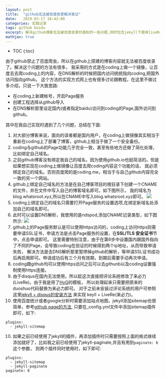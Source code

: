 ```yaml
---
layout: post
title:  "github无法被百度收录解决笔记" 
date:   2019-03-17 18:42:00
categories: 实践记录 
tags: github baidu 
excerpt: 解决github博客无法被百度收录时遇到的一些问题,同时包含jekyll下使用liveRe评论系统的方法
mathjax: true
---
```

* TOC
{:toc}

由于github禁止了百度爬虫，所以在github上搭建的博客内容就无法被百度收录了。解决这个问题的方法有很多，
我采用的方式是在coding上做一个镜像，让百度去去爬coding上的内容，在DNS解析的时候把国内访问统统指向coding,把国外访问指向github。
这个方法的实现方式网上也有很多讨论跟教程，在这里不做过多介绍，只说一下大致思路:

- 在coding上新建帐号，开启Page服务
- 创建工程选择从github导入
- 在DNS解析那里设定国内(或者指定baidu)访问到coding的Page,国外访问到github。

其中在我自己实现时遇到了几个问题，总结在下面:

1. 对大部分博客来说，面向的读者都是国内用户，在coding上做镜像其实相当于重新在coding上了部署了博客，github上相当于做了一个安全备份。
2. coding与github的Page功能几乎完全一致，甚至有些地方还做了简化处理，比如绑定自己域名。
3. 之前github博客没有绑定我自己的域名，因为使用github.io也挺简洁的。但是如果想实现在coding上做镜像让百度去爬coding内容这个功能的话，
就必须绑定自己的域名。否则百度爬的是coding.me，相当于与自己github内容完全一致的另一个网站。
4. github上绑定自己域名的方法是在自己博客项目的根目录下创建一个CNAME的文件，并在文件中写入自己的博客域名即可。如下图所示，
我的域名为blog.whatsroot.xyz,所以在CNAME中写入blog.whatsroot.xyz即可。
![]({{site.url}}assets/codingBlog/githubCNAME.png)
5. coding上绑定自己的域名只需要打开Page服务的设置选项,在绑定新域名处添加自己的域名即可。
6. 此时可以设置DNS解析，我使用的是ndspod,添加CNAME记录类型，如下图所示:
![]({{site.url}}assets/codingBlog/dnspod.png)
6. github上的Page服务默认是可以使用https访问的，coding上访问https则需要申请SSL证书，申请方法是点击Page服务的设置，在**SSL/TLS 安全证书**节中，点击申请即可。
这里需要特别注意，由于在第6步中设置国内跟国外指向了不同的Page，会导致coding在验证的时候得到两个ip地址，从而导致申请失败，
解决方法是去DNS解析那里暂停掉github的解析，等申请SSL证书成功后再启用即可。申请成功后有三个月有效期，到期后需要手动再次申请。
7. coding跟github均可以使用https访问之后可以去githunb以及coding设置强制使用https连接。
8. 由于disqus在国内无法使用，所以趁这次直接把评论系统修改了来必力(LiveRe)，由于我是用了[HyG](https://github.com/Gaohaoyang)的模板，
所以处理起来只需要把原来的duoshuo代码替换为来必力即可。
对于之前未安装过评论系统的用户可参照这里[jekyll + disqus的安装方法](https://poanchen.github.io/blog/2017/07/27/how-to-add-disqus-to-your-jekyll-site)
来实现 keyll + LiveRe(来必力)。
9. 使用百度统计或者google分析时需要添加站点地图，jekyll添加sitemap也很简单，参考[github page的方法](https://help.github.com/en/articles/sitemaps-for-github-pages),
只要在_config.yml文件中添加sitemap插件即可，如下:
```
plugins:
  - jekyll-sitemap
```
10. 如果之前已经使用了jekyll的插件，再添加插件时只需要按照上面的格式继续添加就好了，比如我之前已经使用了jekyll-paginate,并且有用到`paginate: 6`这个参数，
则两个插件同时使用时，如下即可:
```
plugins:
  - jekyll-sitemap
  - jekyll-paginate
paginate: 6
```
